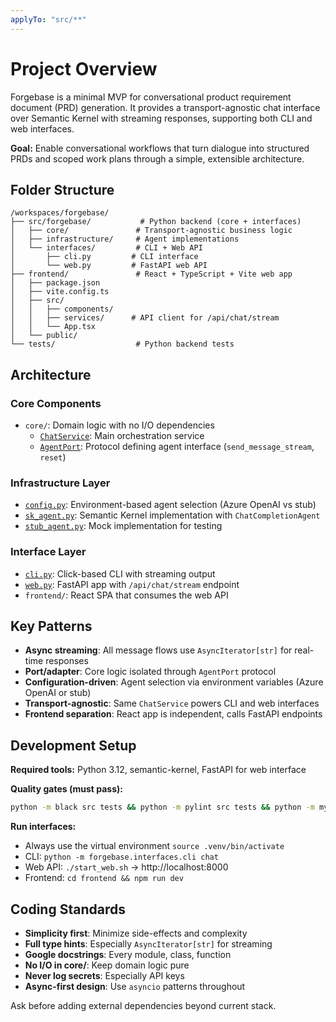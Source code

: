 ```yaml
---
applyTo: "src/**"
---
```

# Project Overview

Forgebase is a minimal MVP for conversational product requirement document (PRD) generation. It provides a transport-agnostic chat interface over Semantic Kernel with streaming responses, supporting both CLI and web interfaces.

**Goal:** Enable conversational workflows that turn dialogue into structured PRDs and scoped work plans through a simple, extensible architecture.

## Folder Structure

```
/workspaces/forgebase/
├── src/forgebase/           # Python backend (core + interfaces)
│   ├── core/               # Transport-agnostic business logic
│   ├── infrastructure/     # Agent implementations
│   └── interfaces/         # CLI + Web API
│       ├── cli.py         # CLI interface
│       └── web.py         # FastAPI web API
├── frontend/               # React + TypeScript + Vite web app
│   ├── package.json
│   ├── vite.config.ts
│   ├── src/
│   │   ├── components/
│   │   ├── services/      # API client for /api/chat/stream
│   │   └── App.tsx
│   └── public/
└── tests/                  # Python backend tests
```

## Architecture

### Core Components
* `core/`: Domain logic with no I/O dependencies
  - [`ChatService`](src/forgebase/core/chat_service.py): Main orchestration service
  - [`AgentPort`](src/forgebase/core/ports.py): Protocol defining agent interface (`send_message_stream`, `reset`)

### Infrastructure Layer  
* [`config.py`](src/forgebase/infrastructure/config.py): Environment-based agent selection (Azure OpenAI vs stub)
* [`sk_agent.py`](src/forgebase/infrastructure/sk_agent.py): Semantic Kernel implementation with `ChatCompletionAgent`
* [`stub_agent.py`](src/forgebase/infrastructure/stub_agent.py): Mock implementation for testing

### Interface Layer
* [`cli.py`](src/forgebase/interfaces/cli.py): Click-based CLI with streaming output
* [`web.py`](src/forgebase/interfaces/web.py): FastAPI app with `/api/chat/stream` endpoint
* `frontend/`: React SPA that consumes the web API

## Key Patterns

* **Async streaming**: All message flows use `AsyncIterator[str]` for real-time responses
* **Port/adapter**: Core logic isolated through `AgentPort` protocol
* **Configuration-driven**: Agent selection via environment variables (Azure OpenAI or stub)
* **Transport-agnostic**: Same `ChatService` powers CLI and web interfaces
* **Frontend separation**: React app is independent, calls FastAPI endpoints

## Development Setup

**Required tools:** Python 3.12, semantic-kernel, FastAPI for web interface

**Quality gates (must pass):**
```bash
python -m black src tests && python -m pylint src tests && python -m mypy src && python -m pytest tests
```

**Run interfaces:**
- Always use the virtual environment `source .venv/bin/activate `
- CLI: `python -m forgebase.interfaces.cli chat`  
- Web API: `./start_web.sh` → http://localhost:8000
- Frontend: `cd frontend && npm run dev`

## Coding Standards

* **Simplicity first**: Minimize side-effects and complexity
* **Full type hints**: Especially `AsyncIterator[str]` for streaming
* **Google docstrings**: Every module, class, function
* **No I/O in core/**: Keep domain logic pure
* **Never log secrets**: Especially API keys
* **Async-first design**: Use `asyncio` patterns throughout

Ask before adding external dependencies beyond current stack.